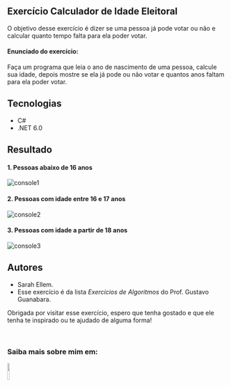 ## Exercício Calculador de Idade Eleitoral
O objetivo desse exercício é dizer se uma pessoa já pode votar ou não e calcular quanto tempo falta para ela poder votar.

#### Enunciado do exercício:
Faça um programa que leia o ano de nascimento de uma pessoa, calcule sua idade, depois mostre se ela já pode ou não votar e quantos anos faltam para ela poder votar.


## Tecnologias

* C#
* .NET 6.0


## Resultado
#### 1. Pessoas abaixo de 16 anos
![console1](https://user-images.githubusercontent.com/89920953/189247492-54ed1ab6-0562-4ddf-b953-b740b3ffffed.gif)

#### 2. Pessoas com idade entre 16 e 17 anos
![console2](https://user-images.githubusercontent.com/89920953/189247497-993c28ea-7e43-4686-aebd-8a8b8b441347.gif)

#### 3. Pessoas com idade a partir de 18 anos
![console3](https://user-images.githubusercontent.com/89920953/189247495-c418040e-16f2-4dab-82de-68389b0534c9.gif)



## Autores
* Sarah Ellem.
* Esse exercício é da lista _Exercícios de Algoritmos_ do Prof. Gustavo Guanabara. 

Obrigada por visitar esse exercício, espero que tenha gostado e que ele tenha te inspirado ou te ajudado de alguma forma! 
 
</br>

### Saiba mais sobre mim em:
<a href="https://www.linkedin.com/in/sarah-ellem/" target="_blank"><img width="10%" src="https://cdn.jsdelivr.net/gh/devicons/devicon/icons/linkedin/linkedin-original-wordmark.svg" /></a>
